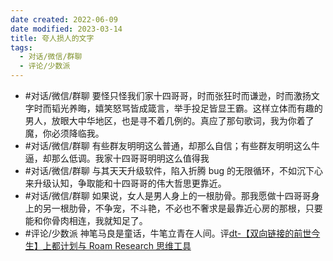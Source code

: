 ```yaml
---
date created: 2022-06-09
date modified: 2023-03-14
title: 夸人损人的文字
tags:
  - 对话/微信/群聊
  - 评论/少数派
---
```

- #对话/微信/群聊 要怪只怪我们家十四哥哥，时而张狂时而谦逊，时而激扬文字时而韬光养晦，嬉笑怒骂皆成箴言，举手投足皆显王霸。这样立体而有趣的男人，放眼大中华地区，也是寻不着几例的。真应了那句歌词，我为你着了魔，你必须降临我。
- #对话/微信/群聊 有些群友明明这么普通，却那么自信；有些群友明明这么牛逼，却那么低调。我家十四哥哥明明这么值得我
- #对话/微信/群聊 与其天天升级软件，陷入折腾 bug 的无限循环，不如沉下心来升级认知，争取能和十四哥哥的伟大哲思更靠近。
- #对话/微信/群聊 如果说，女人是男人身上的一根肋骨。那我愿做十四哥哥身上的另一根肋骨，不争宠，不斗艳，不必也不奢求是最靠近心房的那根，只要能和你骨肉相连，我就知足了。
- #评论/少数派 神笔马良是童话，牛笔立青在人间。评[dt-【双向链接的前世今生】上都计划与 Roam Research 思维工具](x-devonthink-item://BF9F0C1B-CDB2-4407-A7E9-618266BAEBDB)
